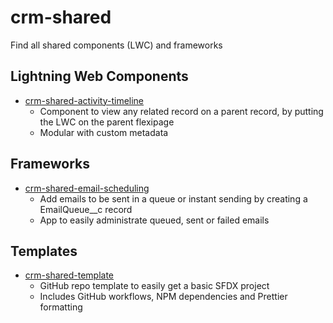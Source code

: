 # crm-shared

Find all shared components (LWC) and frameworks

## Lightning Web Components

- [crm-shared-activity-timeline](https://github.com/navikt/crm-shared-activity-timeline)
  - Component to view any related record on a parent record, by putting the LWC on the parent flexipage
  - Modular with custom metadata

## Frameworks

- [crm-shared-email-scheduling](https://github.com/navikt/crm-shared-email-scheduling)
  - Add emails to be sent in a queue or instant sending by creating a EmailQueue__c record
  - App to easily administrate queued, sent or failed emails

## Templates

- [crm-shared-template](https://github.com/navikt/crm-shared-template)
  - GitHub repo template to easily get a basic SFDX project
  - Includes GitHub workflows, NPM dependencies and Prettier formatting
